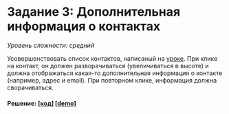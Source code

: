 # Задание 3: Дополнительная информация о контактах

_Уровень сложности: средний_

Усовершенствовать список контактов, написаный на [уроке](https://github.com/krambertech/react-essential-course/tree/master/01-introduction-to-react). При клике на контакт, он должен разворачиваться (увеличиваться в высоте) и должна отображаться какая-то дополнительная информация о контакте (например, адрес и email). При повторном клике, информация должна сворачиваться.

#### Решение: [[код]](./src/index.html) [[demo]](https://mikedevice.github.io/react-samples/react-essential-course/01-introduction-to-react/03-contacts/src/index.html)
